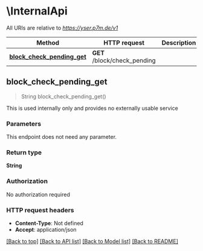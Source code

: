 # \InternalApi

All URIs are relative to *https://yser.p7m.de/v1*

Method | HTTP request | Description
------------- | ------------- | -------------
[**block_check_pending_get**](InternalApi.md#block_check_pending_get) | **GET** /block/check_pending | 



## block_check_pending_get

> String block_check_pending_get()


This is used internally only and provides no externally usable service

### Parameters

This endpoint does not need any parameter.

### Return type

**String**

### Authorization

No authorization required

### HTTP request headers

- **Content-Type**: Not defined
- **Accept**: application/json

[[Back to top]](#) [[Back to API list]](../README.md#documentation-for-api-endpoints) [[Back to Model list]](../README.md#documentation-for-models) [[Back to README]](../README.md)

